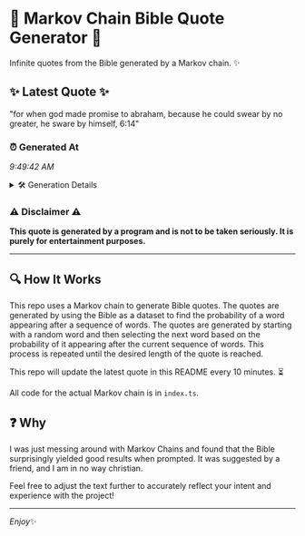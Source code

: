 # 📖 Markov Chain Bible Quote Generator 📖

Infinite quotes from the Bible generated by a Markov chain. ✨

## ✨ Latest Quote ✨
"for when god made promise to abraham, because he could swear by no greater, he sware by himself, 6:14"

### ⏰ Generated At
*9:49:42 AM*

<details>
    <summary>🛠️ Generation Details</summary>
    <p>
        <strong>🌱 Seed:</strong> for<br>
        <strong>🔄 Iterations:</strong> 18<br>
        <strong>📜 Context History:</strong><br>[ for ]: when<br>[ for, when ]: god<br>[ for, when, god ]: made<br>[ for, when, god, made ]: promise<br>[ for, when, god, made, promise ]: to<br>[ for, when, god, made, promise, to ]: abraham,<br>[ when, god, made, promise, to, abraham, ]: because<br>[ god, made, promise, to, abraham,, because ]: he<br>[ made, promise, to, abraham,, because, he ]: could<br>[ promise, to, abraham,, because, he, could ]: swear<br>[ to, abraham,, because, he, could, swear ]: by<br>[ abraham,, because, he, could, swear, by ]: no<br>[ because, he, could, swear, by, no ]: greater,<br>[ he, could, swear, by, no, greater, ]: he<br>[ could, swear, by, no, greater,, he ]: sware<br>[ swear, by, no, greater,, he, sware ]: by<br>[ by, no, greater,, he, sware, by ]: himself,<br>[ no, greater,, he, sware, by, himself, ]: 6:14<br>
    </p>
</details>

### ⚠️ Disclaimer ⚠️
**This quote is generated by a program and is not to be taken seriously. It is purely for entertainment purposes.**

---

## 🔍 How It Works

This repo uses a Markov chain to generate Bible quotes. The quotes are generated by using the Bible as a dataset to find the probability of a word appearing after a sequence of words. The quotes are generated by starting with a random word and then selecting the next word based on the probability of it appearing after the current sequence of words. This process is repeated until the desired length of the quote is reached.

This repo will update the latest quote in this README every 10 minutes. ⏳

All code for the actual Markov chain is in `index.ts`.

## ❓ Why

I was just messing around with Markov Chains and found that the Bible surprisingly yielded good results when prompted. 
It was suggested by a friend, and I am in no way christian.

Feel free to adjust the text further to accurately reflect your intent and experience with the project!

---

*Enjoy*✨
